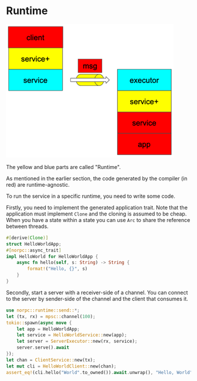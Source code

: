# Runtime

![](norpc-stack.png)

The yellow and blue parts are called "Runtime".

As mentioned in the earlier section,
the code generated by the compiler (in red) are runtime-agnostic.

To run the service in a specific runtime, you need to write some code.

Firstly, you need to implement the generated application trait.
Note that the application must implement `Clone` and the cloning is assumed to be cheap.
When you have a state within a state you can use `Arc` to share the reference between threads.

```rust
#[derive(Clone)]
struct HelloWorldApp;
#[norpc::async_trait]
impl HelloWorld for HelloWorldApp {
    async fn hello(self, s: String) -> String {
        format!("Hello, {}", s)
    }
}
```

Secondly, start a server with a receiver-side of a channel.
You can connect to the server by sender-side of the channel and
the client that consumes it.

```rust
use norpc::runtime::send::*;
let (tx, rx) = mpsc::channel(100);
tokio::spawn(async move {
	let app = HelloWorldApp;
	let service = HelloWorldService::new(app);
	let server = ServerExecutor::new(rx, service);
	server.serve().await
});
let chan = ClientService::new(tx);
let mut cli = HelloWorldClient::new(chan);
assert_eq!(cli.hello("World".to_owned()).await.unwrap(), "Hello, World");
```